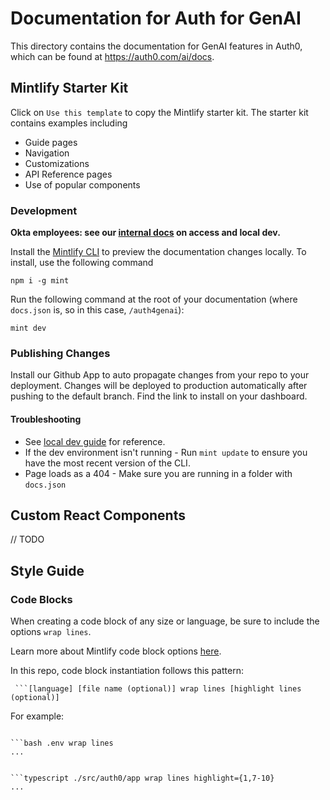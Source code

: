# Documentation for Auth for GenAI

This directory contains the documentation for GenAI features in Auth0, which can be found at https://auth0.com/ai/docs.

## Mintlify Starter Kit

Click on `Use this template` to copy the Mintlify starter kit. The starter kit contains examples including

- Guide pages
- Navigation
- Customizations
- API Reference pages
- Use of popular components

### Development

**Okta employees: see our [internal docs](https://oktawiki.atlassian.net/wiki/spaces/DAFS/pages/3622310144/Auth4GenAI+docs+Mintlify+access+and+local+dev) on access and local dev.**

Install the [Mintlify CLI](https://www.npmjs.com/package/mint) to preview the documentation changes locally. To install, use the following command

```
npm i -g mint
```

Run the following command at the root of your documentation (where `docs.json` is, so in this case, `/auth4genai`):

```
mint dev
```

### Publishing Changes

Install our Github App to auto propagate changes from your repo to your deployment. Changes will be deployed to production automatically after pushing to the default branch. Find the link to install on your dashboard.

#### Troubleshooting

- See [local dev guide](https://oktawiki.atlassian.net/wiki/spaces/DAFS/pages/3622310144/Auth4GenAI+docs+Mintlify+access+and+local+dev) for reference.
- If the dev environment isn't running - Run `mint update` to ensure you have the most recent version of the CLI.
- Page loads as a 404 - Make sure you are running in a folder with `docs.json`

## Custom React Components

// TODO

## Style Guide

### Code Blocks

When creating a code block of any size or language, be sure to include the options `wrap lines`.

Learn more about Mintlify code block options [here](https://mintlify.com/docs/code#code-block-options).

In this repo, code block instantiation follows this pattern:

` ```[language] [file name (optional)] wrap lines [highlight lines (optional)]`

For example:

```

```bash .env wrap lines
...

```

```

```typescript ./src/auth0/app wrap lines highlight={1,7-10}
...

```
